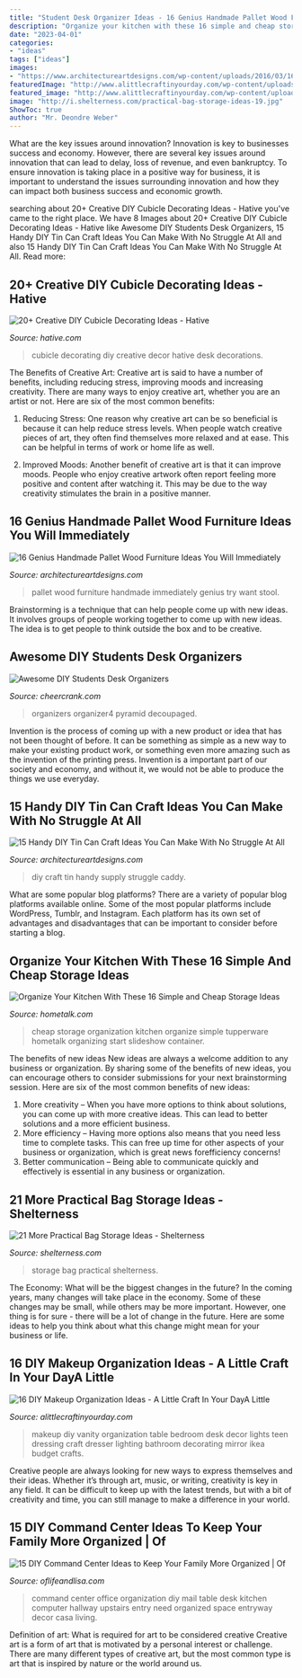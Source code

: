 ```yaml
---
title: "Student Desk Organizer Ideas - 16 Genius Handmade Pallet Wood Furniture Ideas You Will Immediately"
description: "Organize your kitchen with these 16 simple and cheap storage ideas"
date: "2023-04-01"
categories:
- "ideas"
tags: ["ideas"]
images:
- "https://www.architectureartdesigns.com/wp-content/uploads/2016/03/16-Genius-Handmade-Pallet-Wood-Furniture-Ideas-You-Will-Immediately-Want-To-Try-12.jpg"
featuredImage: "http://www.alittlecraftinyourday.com/wp-content/uploads/2015/03/9ab78d38ea864981325beaf26ad9762a.jpg"
featured_image: "http://www.alittlecraftinyourday.com/wp-content/uploads/2015/03/9ab78d38ea864981325beaf26ad9762a.jpg"
image: "http://i.shelterness.com/practical-bag-storage-ideas-19.jpg"
ShowToc: true
author: "Mr. Deondre Weber"
---
```



What are the key issues around innovation?
Innovation is key to businesses success and economy. However, there are several key issues around innovation that can lead to delay, loss of revenue, and even bankruptcy. To ensure innovation is taking place in a positive way for business, it is important to understand the issues surrounding innovation and how they can impact both business success and economic growth.

	

		
searching about 20+ Creative DIY Cubicle Decorating Ideas - Hative you've came to the right place. We have 8 Images about 20+ Creative DIY Cubicle Decorating Ideas - Hative like Awesome DIY Students Desk Organizers, 15 Handy DIY Tin Can Craft Ideas You Can Make With No Struggle At All and also 15 Handy DIY Tin Can Craft Ideas You Can Make With No Struggle At All. Read more:
		
    
## 20+ Creative DIY Cubicle Decorating Ideas - Hative

<img loading=lazy src="http://hative.com/wp-content/uploads/2014/06/cubicle-decorating-ideas/4-cubicle-decorating-ideas.jpg" onerror="this.onerror=null;this.src='https://tse4.mm.bing.net/th?id=OIP.VHOx8lixeW7JpfU3SP7vlgHaJ4&amp;pid=15.1';" alt="20+ Creative DIY Cubicle Decorating Ideas - Hative">

_Source: hative.com_

>cubicle decorating diy creative decor hative desk decorations. 

	

The Benefits of Creative Art:
Creative art is said to have a number of benefits, including reducing stress, improving moods and increasing creativity. There are many ways to enjoy creative art, whether you are an artist or not. Here are six of the most common benefits:
1. Reducing Stress: One reason why creative art can be so beneficial is because it can help reduce stress levels. When people watch creative pieces of art, they often find themselves more relaxed and at ease. This can be helpful in terms of work or home life as well.

2. Improved Moods: Another benefit of creative art is that it can improve moods. People who enjoy creative artwork often report feeling more positive and content after watching it. This may be due to the way creativity stimulates the brain in a positive manner.


    
## 16 Genius Handmade Pallet Wood Furniture Ideas You Will Immediately

<img loading=lazy src="https://www.architectureartdesigns.com/wp-content/uploads/2016/03/16-Genius-Handmade-Pallet-Wood-Furniture-Ideas-You-Will-Immediately-Want-To-Try-12.jpg" onerror="this.onerror=null;this.src='https://tse3.mm.bing.net/th?id=OIP.rsY8UhbwTSIrxIIIODyHiwHaLI&amp;pid=15.1';" alt="16 Genius Handmade Pallet Wood Furniture Ideas You Will Immediately">

_Source: architectureartdesigns.com_

>pallet wood furniture handmade immediately genius try want stool. 

	

Brainstorming is a technique that can help people come up with new ideas. It involves groups of people working together to come up with new ideas. The idea is to get people to think outside the box and to be creative.

    
## Awesome DIY Students Desk Organizers

<img loading=lazy src="http://www.cheercrank.com/wp-content/uploads/2018/10/great-diy-desk-organizers-for-students-10.jpg" onerror="this.onerror=null;this.src='https://tse3.mm.bing.net/th?id=OIP.ovgf2gS_Il-sEt3J87-WvwHaLH&amp;pid=15.1';" alt="Awesome DIY Students Desk Organizers">

_Source: cheercrank.com_

>organizers organizer4 pyramid decoupaged. 

	

Invention is the process of coming up with a new product or idea that has not been thought of before. It can be something as simple as a new way to make your existing product work, or something even more amazing such as the invention of the printing press. Invention is a important part of our society and economy, and without it, we would not be able to produce the things we use everyday.

    
## 15 Handy DIY Tin Can Craft Ideas You Can Make With No Struggle At All

<img loading=lazy src="https://www.architectureartdesigns.com/wp-content/uploads/2019/05/15-Handy-DIY-Tin-Can-Craft-Ideas-You-Can-Make-With-No-Struggle-At-All-15.jpg" onerror="this.onerror=null;this.src='https://tse3.mm.bing.net/th?id=OIP.KATgEwfqufjLn6UuXijOUQHaJ3&amp;pid=15.1';" alt="15 Handy DIY Tin Can Craft Ideas You Can Make With No Struggle At All">

_Source: architectureartdesigns.com_

>diy craft tin handy supply struggle caddy. 

	

What are some popular blog platforms?
There are a variety of popular blog platforms available online. Some of the most popular platforms include WordPress, Tumblr, and Instagram. Each platform has its own set of advantages and disadvantages that can be important to consider before starting a blog.

    
## Organize Your Kitchen With These 16 Simple And Cheap Storage Ideas

<img loading=lazy src="https://cdn-fastly.hometalk.com/media/2017/01/26/3698888/s-organize-your-kitchen-with-these-16-simple-and-cheap-storage-ideas-kitchen-design-organizing-storage-ideas.jpg?size=1600x1000&amp;nocrop=1" onerror="this.onerror=null;this.src='https://tse2.mm.bing.net/th?id=OIP.fIsy05TeWpOJjExJdf_sMwHaJ4&amp;pid=15.1';" alt="Organize Your Kitchen With These 16 Simple and Cheap Storage Ideas">

_Source: hometalk.com_

>cheap storage organization kitchen organize simple tupperware hometalk organizing start slideshow container. 

	

The benefits of new ideas
New ideas are always a welcome addition to any business or organization. By sharing some of the benefits of new ideas, you can encourage others to consider submissions for your next brainstorming session. Here are six of the most common benefits of new ideas: 
1. More creativity – When you have more options to think about solutions, you can come up with more creative ideas. This can lead to better solutions and a more efficient business. 
2. More efficiency – Having more options also means that you need less time to complete tasks. This can free up time for other aspects of your business or organization, which is great news forefficiency concerns! 
3. Better communication – Being able to communicate quickly and effectively is essential in any business or organization.

    
## 21 More Practical Bag Storage Ideas - Shelterness

<img loading=lazy src="http://i.shelterness.com/practical-bag-storage-ideas-19.jpg" onerror="this.onerror=null;this.src='https://tse4.mm.bing.net/th?id=OIP.D8J8Qs2CuWib--nTe0moCAAAAA&amp;pid=15.1';" alt="21 More Practical Bag Storage Ideas - Shelterness">

_Source: shelterness.com_

>storage bag practical shelterness. 

	

The Economy: What will be the biggest changes in the future?
In the coming years, many changes will take place in the economy. Some of these changes may be small, while others may be more important. However, one thing is for sure - there will be a lot of change in the future. Here are some ideas to help you think about what this change might mean for your business or life.

    
## 16 DIY Makeup Organization Ideas - A Little Craft In Your DayA Little

<img loading=lazy src="http://www.alittlecraftinyourday.com/wp-content/uploads/2015/03/9ab78d38ea864981325beaf26ad9762a.jpg" onerror="this.onerror=null;this.src='https://tse3.mm.bing.net/th?id=OIP.k4tP0dwT3nnUtf5BIID5AwHaLF&amp;pid=15.1';" alt="16 DIY Makeup Organization Ideas - A Little Craft In Your DayA Little">

_Source: alittlecraftinyourday.com_

>makeup diy vanity organization table bedroom desk decor lights teen dressing craft dresser lighting bathroom decorating mirror ikea budget crafts. 

	

Creative people are always looking for new ways to express themselves and their ideas. Whether it’s through art, music, or writing, creativity is key in any field. It can be difficult to keep up with the latest trends, but with a bit of creativity and time, you can still manage to make a difference in your world.

    
## 15 DIY Command Center Ideas To Keep Your Family More Organized | Of

<img loading=lazy src="https://i2.wp.com/oflifeandlisa.com/wp-content/uploads/2017/07/2bb6b71e6476e3dd2406f8b8ce348f0c-e1501167557838.jpg?resize=300%2C533" onerror="this.onerror=null;this.src='https://tse4.mm.bing.net/th?id=OIP.0ChG9d49E7e_WNMrbQwhfAAAAA&amp;pid=15.1';" alt="15 DIY Command Center Ideas to Keep Your Family More Organized | Of">

_Source: oflifeandlisa.com_

>command center office organization diy mail table desk kitchen computer hallway upstairs entry need organized space entryway decor casa living. 

	

Definition of art: What is required for art to be considered creative
Creative art is a form of art that is motivated by a personal interest or challenge. There are many different types of creative art, but the most common type is art that is inspired by nature or the world around us.

